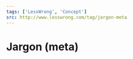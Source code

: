 ```yaml
---
tags: ['LessWrong', 'Concept']
src: http://www.lesswrong.com/tag/jargon-meta
---
```


# Jargon (meta)
